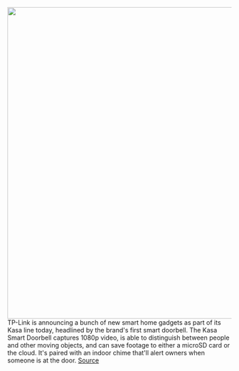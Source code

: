 <img src='https://cdn.vox-cdn.com/thumbor/bM-L67YKAkqyiZxkzn2APlcMefY=/0x0:1500x1000/1200x800/filters:focal(630x380:870x620)/cdn.vox-cdn.com/uploads/chorus_image/image/68649115/KD110_Doorbell.0.jpg' width='700px' /><br/>
TP-Link is announcing a bunch of new smart home gadgets as part of its Kasa line today, headlined by the brand's first smart doorbell. The Kasa Smart Doorbell captures 1080p video, is able to distinguish between people and other moving objects, and can save footage to either a microSD card or the cloud. It's paired with an indoor chime that'll alert owners when someone is at the door.
<a href='https://www.theverge.com/2021/1/11/22215083/tplink-kasa-smart-doorbell-outdoor-camera-light-switches'> Source <a/>